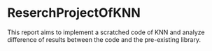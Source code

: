 # ReserchProjectOfKNN
This report aims to implement a scratched code of KNN and analyze difference of results between the code and the pre-existing library.

